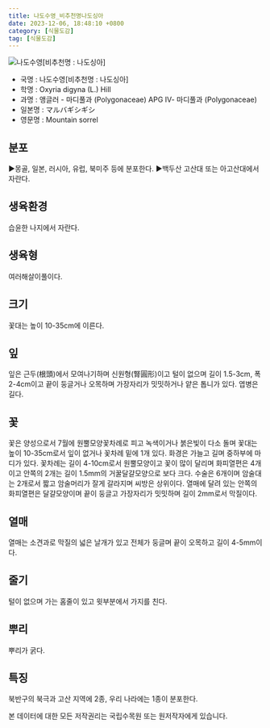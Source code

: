 ```yaml
---
title: 나도수영_비추천명나도싱아
date: 2023-12-06, 18:48:10 +0800
category: [식물도감]
tag: [식물도감]
---
```




![나도수영[비추천명 : 나도싱아]](http://www.nature.go.kr/fileUpload/plants/basic/Polygonaceae/Oxyria/1211/1_th2.JPG)
- 국명 : 나도수영[비추천명 : 나도싱아]
- 학명 : Oxyria digyna (L.) Hill
- 과명 : 앵글러 - 마디풀과 (Polygonaceae) APG Ⅳ- 마디풀과 (Polygonaceae)
- 일본명 : マルバギシギシ
- 영문명 : Mountain sorrel


## 분포
▶몽골, 일본, 러시아, 유럽, 북미주 등에 분포한다.▶백두산 고산대 또는 아고산대에서 자란다.
## 생육환경
습윤한 나지에서 자란다.
## 생육형
여러해살이풀이다.
## 크기
꽃대는 높이 10-35cm에 이른다.
## 잎
잎은 근두(根頭)에서 모여나기하며 신원형(腎圓形)이고 털이 없으며 길이 1.5-3cm, 폭 2-4cm이고 끝이 둥글거나 오목하며 가장자리가 밋밋하거나 얕은 톱니가 있다. 엽병은 길다.
## 꽃
꽃은 양성으로서 7월에 원뿔모양꽃차례로 피고 녹색이거나 붉은빛이 다소 돌며 꽃대는 높이 10-35cm로서 잎이 없거나 꽃차례 밑에 1개 있다. 화경은 가늘고 길며 중하부에 마디가 있다. 꽃차례는 길이 4-10cm로서 원뿔모양이고 꽃이 많이 달리며 화피열편은 4개이고 안쪽의 2개는 길이 1.5mm의 거꿀달걀모양으로 보다 크다. 수술은 6개이며 암술대는 2개로서 짧고 암술머리가 잘게 갈라지며 씨방은 상위이다. 열매에 달려 있는 안쪽의 화피열편은 달걀모양이며 끝이 둥글고 가장자리가 밋밋하며 길이 2mm로서 막질이다.
## 열매
열매는 소견과로 막질의 넓은 날개가 있고 전체가 둥글며 끝이 오목하고 길이 4-5mm이다.
## 줄기
털이 없으며 가는 홈줄이 있고 윗부분에서 가지를 친다.
## 뿌리
뿌리가 굵다.
## 특징
북반구의 북극과 고산 지역에 2종, 우리 나라에는 1종이 분포한다.






본 데이터에 대한 모든 저작권리는 국립수목원 또는 원저작자에게 있습니다.
